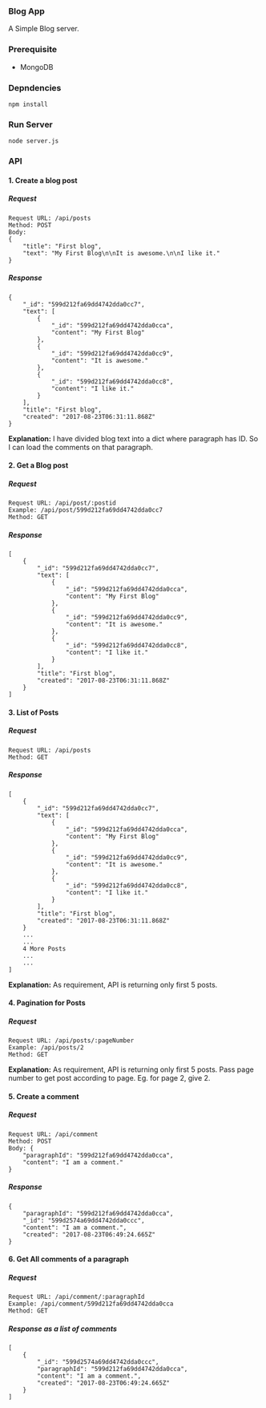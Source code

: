 ### Blog App
A Simple Blog server.

### Prerequisite
- MongoDB

### Depndencies
```
npm install
```
### Run Server
```
node server.js
```

### API

#### 1. Create a blog post

##### Request
```
Request URL: /api/posts
Method: POST
Body:
{
	"title": "First blog",
	"text": "My First Blog\n\nIt is awesome.\n\nI like it."
}

```
##### Response
```
{
    "_id": "599d212fa69dd4742dda0cc7",
    "text": [
        {
            "_id": "599d212fa69dd4742dda0cca",
            "content": "My First Blog"
        },
        {
            "_id": "599d212fa69dd4742dda0cc9",
            "content": "It is awesome."
        },
        {
            "_id": "599d212fa69dd4742dda0cc8",
            "content": "I like it."
        }
    ],
    "title": "First blog",
    "created": "2017-08-23T06:31:11.868Z"
}
```

**Explanation:**
I have divided blog text into a dict where paragraph has ID. So I can load the comments on that paragraph.

#### 2. Get a Blog post

##### Request
```
Request URL: /api/post/:postid
Example: /api/post/599d212fa69dd4742dda0cc7
Method: GET

```
##### Response
```
[
    {
        "_id": "599d212fa69dd4742dda0cc7",
        "text": [
            {
                "_id": "599d212fa69dd4742dda0cca",
                "content": "My First Blog"
            },
            {
                "_id": "599d212fa69dd4742dda0cc9",
                "content": "It is awesome."
            },
            {
                "_id": "599d212fa69dd4742dda0cc8",
                "content": "I like it."
            }
        ],
        "title": "First blog",
        "created": "2017-08-23T06:31:11.868Z"
    }
]
```

#### 3. List of Posts

##### Request
```
Request URL: /api/posts
Method: GET

```
##### Response
```
[
    {
        "_id": "599d212fa69dd4742dda0cc7",
        "text": [
            {
                "_id": "599d212fa69dd4742dda0cca",
                "content": "My First Blog"
            },
            {
                "_id": "599d212fa69dd4742dda0cc9",
                "content": "It is awesome."
            },
            {
                "_id": "599d212fa69dd4742dda0cc8",
                "content": "I like it."
            }
        ],
        "title": "First blog",
        "created": "2017-08-23T06:31:11.868Z"
    }
    ...
    ...
    4 More Posts
    ...
    ...
]
```
**Explanation:**
As requirement, API is returning only first 5 posts.

#### 4. Pagination for Posts

##### Request
```
Request URL: /api/posts/:pageNumber
Example: /api/posts/2
Method: GET

```
**Explanation:**
As requirement, API is returning only first 5 posts. Pass page number to get post according to page. Eg. for page 2, give 2.

#### 5. Create a comment

##### Request
```
Request URL: /api/comment
Method: POST
Body: {
	"paragraphId": "599d212fa69dd4742dda0cca",
	"content": "I am a comment."
}

```
##### Response
```
{
    "paragraphId": "599d212fa69dd4742dda0cca",
    "_id": "599d2574a69dd4742dda0ccc",
    "content": "I am a comment.",
    "created": "2017-08-23T06:49:24.665Z"
}
```

#### 6. Get All comments of a paragraph

##### Request
```
Request URL: /api/comment/:paragraphId
Example: /api/comment/599d212fa69dd4742dda0cca
Method: GET

```
##### Response as a list of comments
```
[
    {
        "_id": "599d2574a69dd4742dda0ccc",
        "paragraphId": "599d212fa69dd4742dda0cca",
        "content": "I am a comment.",
        "created": "2017-08-23T06:49:24.665Z"
    }
]
```

